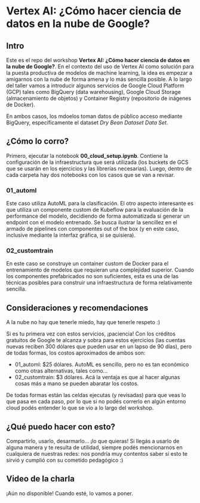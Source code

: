 # Vertex AI: ¿Cómo hacer ciencia de datos en la nube de Google?

## Intro
Este es el repo del workshop **Vertex AI: ¿Cómo hacer ciencia de datos en la nube de Google?**. En el contexto del uso de Vertex AI como solución para la puesta productiva de modelos de machine learning, la idea es empezar a amigarnos con la nube de forma amena y lo más sencilla posible. A lo largo del taller vamos a introducir algunos servicios de Google Cloud Platform (GCP) tales como BigQuery (data warehousing), Google Cloud Storage (almacenamiento de objetos) y Container Registry (repositorio de inágenes de Docker).

En ambos casos, los mdoelos toman datos de público acceso mediante BigQuery, específicamente el dataset *Dry Bean Dataset Data Set*.

## ¿Cómo lo corro?
Primero, ejecutar la notebook **00_cloud_setup.ipynb**. Contiene la configuración de la infraestructura que será utilizada (los buckets de GCS que se usarán en los ejercicios y las librerías necesarias). Luego, dentro de cada carpeta hay dos notebooks con los casos que se van a revisar.

### 01_automl
Este caso utiliza AutoML para la clasificación. El otro aspecto interesante es que utiliza un componente custom de Kubeflow para la evaluación de la performance del modelo, decidiendo de forma automatizada si generar un endpoint con el modelo entrenado. Se busca ilustrar la sencillez en el armado de pipelines con componentes out of the box (y en este caso, inclusive mediante la interfaz gráfica, si se quisiera).

### 02_customtrain
En este caso se construye un container custom de Docker para el entrenamiento de modelos que requieran una complejidad superior. Cuando los componentes prefabricados no son suficientes, esta es una de las técnicas posibles para construir una infraestructura de forma relativamente sencilla.

## Consideraciones y recomendaciones
A la nube no hay que tenerle miedo, hay que tenerle respeto :) 

Si es tu primera vez con estos servicios, ¡paciencia! Con los créditos gratuitos de Google te alcanza y sobra para estos ejercicios (las cuentas nuevas reciben 300 dólares que pueden usar en un lapso de 90 días), pero de todas formas, los costos aproximados de ambos son:

- 01_automl: $25 dólares. AutoML es sencillo, pero no es tan económico como otras alternativas, tales como...
- 02_customtrain: $3 dólares. Acá la ventaja es que al hacer algunas cosas más a mano se pueden abaratar los costos.

De todas formas están las celdas ejecutas (y revisadas) para que veas lo que pasa en cada paso, por lo que si no podés correrlo en algún entorno cloud podés entender lo que se vio a lo largo del workshop.

## ¿Qué puedo hacer con esto?
Compartirlo, usarlo, desarmarlo... ¡lo que quieras! Si llegás a usarlo de alguna manera y te resulta de utilidad, siempre podés mencionarnos en cualquiera de nuestras redes: nos pondría muy contentos saber si esto te sirvió y cumplió con su cometido pedagógico :)

## Video de la charla
¡Aún no disponible! Cuando esté, lo vamos a poner.

